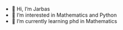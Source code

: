 - 👋 Hi, I’m Jarbas
- 👀 I’m interested in Mathematics and Python
- 🌱 I’m currently learning phd in Mathematics




